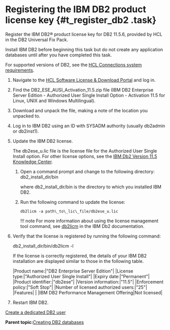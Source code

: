 # Registering the IBM DB2 product license key {#t_register_db2 .task}

Register the IBM DB2® product license key for DB2 11.5.6, provided by HCL in the DB2 Universal Fix Pack.

Install IBM DB2 before beginning this task but do not create any application databases until after you have completed this task.

For supported versions of DB2, see the [HCL Connections system requirements](https://support.hcltechsw.com/csm?id=kb_article&sysparm_article=KB0073654).

1.  Navigate to the [HCL Software License & Download Portal](https://hclsoftware.flexnetoperations.com/flexnet/operationsportal/logon.do?logoff=true) and log in.

2.  Find the DB2\_ESE\_AUSI\_Activation\_11.5.zip file \(IBM DB2 Enterprise Server Edition - Authorized User Single Install Option - Activation 11.5 for Linux, UNIX and Windows Multilingual\).

3.  Download and unpack the file, making a note of the location you unpacked to.

4.  Log in to IBM DB2 using an ID with SYSADM authority \(usually db2admin or db2inst1\).

5.  Update the IBM DB2 license.

    The db2ese\_u.lic file is the license file for the Authorized User Single Install option. For other license options, see the [IBM Db2 Version 11.5 Knowledge Center](https://www.ibm.com/docs/db2/11.5).

    1.  Open a command prompt and change to the following directory: db2\_install\_dir/bin

        where db2\_install\_dir/bin is the directory to which you installed IBM DB2.

    2.  Run the following command to update the license:

        ```
        db2licm -a path\_to\_lic\_file/db2ese_u.lic
        ```

        !!! note
    For more information about using the license management tool command, see [db2licm](https://www.ibm.com/docs/db2/11.1?topic=licenses-db2licm-license-management-tool-command) in the IBM Db2 documentation.

6.  Verify that the license is registered by running the following command:

    db2\_install\_dir/bin/db2licm -l

    If the license is correctly registered, the details of your IBM DB2 installation are displayed similar to those in the following table.

    |Product name:|"DB2 Enterprise Server Edition"|
    |License type:|"Authorized User Single Install"|
    |Expiry date:|"Permanent"|
    |Product identifier:|"db2ese"|
    |Version information:|"11.5"|
    |Enforcement policy:|"Soft Stop"|
    |Number of licensed authorized users:|"25"|
    |Features| |
    |IBM DB2 Performance Management Offering|Not licensed|

7.  Restart IBM DB2.


[Create a dedicated DB2 user](t_db_create_lcuser.md)

**Parent topic:**[Creating DB2 databases](../install/c_inst_create_database_db2.md)

